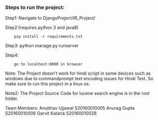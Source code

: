 <h3>Steps to run the project:</h3>
Step1:
	Navigate to DjangoProject/IR_Project/

Step2:(requires python 3 and java8)
	
		pip install -r requirements.txt

Step3:
	python manage.py runserver

Step4:
		
		go to localhost:8000 in browser

Note: The Project doesn't work for hindi script in some devices such as windows due to 	commandprompt text encoding issues for Hindi Text. So make sure to run this project in a linux os.

Note2: The Project Source Code for lucene search engine is in the root folder.

Team Members:
	Anubhav Ujjawal S20160010005
	Anurag Gupta S20160010006
	Garvit Kataria S20160010028
